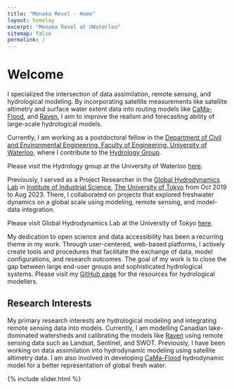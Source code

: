 ```yaml
---
title: "Menaka Revel - Home"
layout: homelay
excerpt: "Menaka Revel at UWaterloo"
sitemap: false
permalink: /
---
```

# Welcome

I specialized the intersection of data assimilation, remote sensing, and hydrological modeling. By incorporating satellite measurements like satellite altimetry and surface water extent data into routing models like [CaMa-Flood]("https://hydro.iis.u-tokyo.ac.jp/~yamadai/cama-flood/"), and [Raven]("https://raven.uwaterloo.ca/"), I aim to improve the realism and forecasting ability of large-scale hydrological models.

Currently, I am working as a postdoctoral fellow in the [Department of Civil and Environmental Engineering, Faculty of Engineering, University of Waterloo]("https://uwaterloo.ca/civil-environmental-engineering/"), where I contribute to the [Hydrology Group]("https://uwaterloo.ca/scholar/btolson/people-0").

Please visit the Hydrology group at the University of Waterloo [here]("https://uwaterloo.ca/scholar/btolson/people-0").

Previously, I served as a Project Researcher in the [Global Hydrodynamics Lab]("https://global-hydrodynamics.github.io/") in [Institute of Industrial Science]("https://www.iis.u-tokyo.ac.jp/en/"), [The University of Tokyo]("https://www.u-tokyo.ac.jp/en/") from Oct 2019 to Aug 2023. There, I collaborated on projects that explored freshwater dynamics on a global scale using modeling, remote sensing, and model-data integration.

Please visit Global Hydrodynamics Lab at the University of Tokyo [here]("https://global-hydrodynamics.github.io/").

My dedication to open science and data accessibility has been a recurring theme in my work. Through user-centered, web-based platforms, I actively create tools and procedures that facilitate the exchange of data, model configurations, and research outcomes. The goal of my work is to close the gap between large end-user groups and sophisticated hydrological systems. Please visit my [GitHub page]("https://github.com/menaka-revel") for the resources for hydrological modellers.

## Research Interests

My primary research interests are hydrological modeling and integrating remote sensing data into models. Currently, I am modelling Canadian lake-dominated watersheds and calibrating the models like [Raven](https://github.com/CSHS-CWRA/RavenHydroFramework) using remote sensing data such as Landsat, Sentinel, and SWOT. Previously, I have been working on data assimilation into hydrodynamic modeling using satellite altimetry data. I am also involved in developing [CaMa-Flood]("https://github.com/global-hydrodynamics/CaMa-Flood_v4") hydrodynamic model for a better representation of global fresh water.

{% include slider.html %}

<!-- ## Recent Updates
### 8 Jan, 2024
A data description paper was published in Earth System Science Data, [AltiMaP: altimetry mapping procedure for hydrography data](https://doi.org/10.5194/essd-16-75-2024). In this study, we developed an automated method to allocate satellite altimetry data on rivers to global hydrodynamic models.

### 5 July, 2023
A co-authored data description paper was published in Earth System Science Data, [Res-CN (Reservoir dataset in China): hydrometeorological time series and landscape attributes across 3254 Chinese reservoirs
](https://doi.org/10.5194/essd-15-2781-2023). In this study, we develop the first database consisting of reservoir-catchment characteristics for 3254 Chinese reservoirs.

### 7 Feb, 2023
A co-authored letter was published in Environmental Research Letters, [Increased floodplain inundation in the Amazon since 1980](https://doi.org/10.1088/1748-9326/acb9a7), led by [Ayan Santos Fleischmann](https://www.ufrgs.br/lsh/team/phd-students/ayan-santos-fleischmann/). This study found that the annual maximum flood in Amazon increased by 23% from 1980.

### 2 Feb, 2023
A Journal paper has been published in Hydrology and Earth System Sciences. [Assimilation of transformed water surface elevation to improve river discharge estimation in a continental-scale river](https://doi.org/10.5194/hess-27-647-2023), Different methods were investigated to estimate river discharge by assimilating satellite altimetry.

### 15 Aug, 2022
A co-authored paper was published in Water Resources Research, [Multivariable Integrated Evaluation of Hydrodynamic Modeling: A Comparison of Performance Considering Different Baseline Topography Data](https://doi.org/10.1029/2021WR031819), We developed a new method to integrate multiple variable for objective river model evaluation. 

### 2 June, 2022
A co-authored paper was published in Remote Sensing of Environment, [How much inundation occurs in the Amazon River basin?](https://doi.org/10.1016/j.rse.2022.113099), led by [Ayan Santos Fleischmann](https://www.ufrgs.br/lsh/team/phd-students/ayan-santos-fleischmann/). This study compares 29 inundation datasets from remote sensing/hydrological modeling. The intercomparison can be viewed in [WebGIS application](https://amazon-inundation.herokuapp.com/).

### 29 Mar, 2022
A Journal paper has been published in Water Resources Research. [Correction of river bathymetry parameters using the stage-discharge rating curve]("https://agupubs.onlinelibrary.wiley.com/doi/10.1029/2021WR031226"), A method to correct river bathymetry parameter using satellite and in-situ data using stage-discharge relationship was proposed.
         
### 8 Dec, 2020
A Journal paper has been published in Water Resources Research.[A framework for estimating global-scale river discharge by assimilating satellite altimetry]("https://agupubs.onlinelibrary.wiley.com/doi/10.1029/2020WR027876"), A framework for global-scale discharge estimation using data assimilation of SWOT satellite data was proposed.
         
### 01 Oct, 2019
Started working as a Project Researcher in [Institute of Industrial Science]("https://www.iis.u-tokyo.ac.jp/en/"), [The University of Tokyo]("https://www.u-tokyo.ac.jp/en/")
   
### 20 Sept, 2019
Graduated Ph.D. from [Tokyo Institute of Technology]("https://www.titech.ac.jp/english/").
   
### 19 April, 2019
A Journal paper has been published in Water. [A Physically Based Empirical Localization Method for Assimilating Synthetic SWOT Observations of a Continental-Scale River: A Case Study in the Congo Basin]("https://www.mdpi.com/2073-4441/11/4/829"), A novel approach to hydrological data assimilation was proposed. -->
